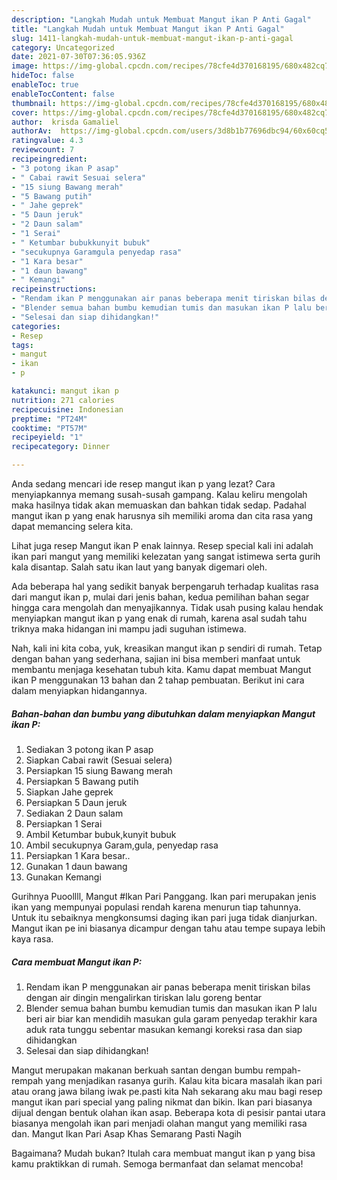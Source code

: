 ```yaml
---
description: "Langkah Mudah untuk Membuat Mangut ikan P Anti Gagal"
title: "Langkah Mudah untuk Membuat Mangut ikan P Anti Gagal"
slug: 1411-langkah-mudah-untuk-membuat-mangut-ikan-p-anti-gagal
category: Uncategorized
date: 2021-07-30T07:36:05.936Z
image: https://img-global.cpcdn.com/recipes/78cfe4d370168195/680x482cq70/mangut-ikan-p-foto-resep-utama.jpg
hideToc: false
enableToc: true
enableTocContent: false
thumbnail: https://img-global.cpcdn.com/recipes/78cfe4d370168195/680x482cq70/mangut-ikan-p-foto-resep-utama.jpg
cover: https://img-global.cpcdn.com/recipes/78cfe4d370168195/680x482cq70/mangut-ikan-p-foto-resep-utama.jpg
author:  krisda Gamaliel
authorAv:  https://img-global.cpcdn.com/users/3d8b1b77696dbc94/60x60cq50/avatar.jpg
ratingvalue: 4.3
reviewcount: 7
recipeingredient:
- "3 potong ikan P asap"
- " Cabai rawit Sesuai selera"
- "15 siung Bawang merah"
- "5 Bawang putih"
- " Jahe geprek"
- "5 Daun jeruk"
- "2 Daun salam"
- "1 Serai"
- " Ketumbar bubukkunyit bubuk"
- "secukupnya Garamgula penyedap rasa"
- "1 Kara besar"
- "1 daun bawang"
- " Kemangi"
recipeinstructions:
- "Rendam ikan P menggunakan air panas beberapa menit tiriskan bilas dengan air dingin mengalirkan tiriskan lalu goreng bentar"
- "Blender semua bahan bumbu kemudian tumis dan masukan ikan P lalu beri air biar kan mendidih masukan gula garam penyedap terakhir kara aduk rata tunggu sebentar masukan kemangi koreksi rasa dan siap dihidangkan"
- "Selesai dan siap dihidangkan!"
categories:
- Resep
tags:
- mangut
- ikan
- p

katakunci: mangut ikan p 
nutrition: 271 calories
recipecuisine: Indonesian
preptime: "PT24M"
cooktime: "PT57M"
recipeyield: "1"
recipecategory: Dinner

---
```



Anda sedang mencari ide resep mangut ikan p yang lezat? Cara menyiapkannya memang susah-susah gampang. Kalau keliru mengolah maka hasilnya tidak akan memuaskan dan bahkan tidak sedap. Padahal mangut ikan p yang enak harusnya sih memiliki aroma dan cita rasa yang dapat memancing selera kita.


Lihat juga resep Mangut ikan P enak lainnya. Resep special kali ini adalah ikan pari mangut yang memiliki kelezatan yang sangat istimewa serta gurih kala disantap. Salah satu ikan laut yang banyak digemari oleh.

Ada beberapa hal yang sedikit banyak berpengaruh terhadap kualitas rasa dari mangut ikan p, mulai dari jenis bahan, kedua pemilihan bahan segar hingga cara mengolah dan menyajikannya. Tidak usah pusing kalau hendak menyiapkan mangut ikan p yang enak di rumah, karena asal sudah tahu triknya maka hidangan ini mampu jadi suguhan istimewa.


Nah, kali ini kita coba, yuk, kreasikan mangut ikan p sendiri di rumah. Tetap dengan bahan yang sederhana, sajian ini bisa memberi manfaat untuk membantu menjaga kesehatan tubuh kita. Kamu dapat membuat Mangut ikan P menggunakan 13 bahan dan 2 tahap pembuatan. Berikut ini cara dalam menyiapkan hidangannya.

<!--inarticleads1-->

##### Bahan-bahan dan bumbu yang dibutuhkan dalam menyiapkan Mangut ikan P:

1. Sediakan 3 potong ikan P asap
1. Siapkan  Cabai rawit (Sesuai selera)
1. Persiapkan 15 siung Bawang merah
1. Persiapkan 5 Bawang putih
1. Siapkan  Jahe geprek
1. Persiapkan 5 Daun jeruk
1. Sediakan 2 Daun salam
1. Persiapkan 1 Serai
1. Ambil  Ketumbar bubuk,kunyit bubuk
1. Ambil secukupnya Garam,gula, penyedap rasa
1. Persiapkan 1 Kara besar..
1. Gunakan 1 daun bawang
1. Gunakan  Kemangi


Gurihnya Puoollll, Mangut #Ikan Pari Panggang. Ikan pari merupakan jenis ikan yang mempunyai populasi rendah karena menurun tiap tahunnya. Untuk itu sebaiknya mengkonsumsi daging ikan pari juga tidak dianjurkan. Mangut ikan pe ini biasanya dicampur dengan tahu atau tempe supaya lebih kaya rasa. 

<!--inarticleads2-->

##### Cara membuat Mangut ikan P:

1. Rendam ikan P menggunakan air panas beberapa menit tiriskan bilas dengan air dingin mengalirkan tiriskan lalu goreng bentar
1. Blender semua bahan bumbu kemudian tumis dan masukan ikan P lalu beri air biar kan mendidih masukan gula garam penyedap terakhir kara aduk rata tunggu sebentar masukan kemangi koreksi rasa dan siap dihidangkan
1. Selesai dan siap dihidangkan!

Mangut merupakan makanan berkuah santan dengan bumbu rempah-rempah yang menjadikan rasanya gurih. Kalau kita bicara masalah ikan pari atau orang jawa bilang iwak pe.pasti kita Nah sekarang aku mau bagi resep mangut ikan pari special yang paling nikmat dan bikin. Ikan pari biasanya dijual dengan bentuk olahan ikan asap. Beberapa kota di pesisir pantai utara biasanya mengolah ikan pari menjadi olahan mangut yang memiliki rasa dan. Mangut Ikan Pari Asap Khas Semarang Pasti Nagih 

Bagaimana? Mudah bukan? Itulah cara membuat mangut ikan p yang bisa kamu praktikkan di rumah. Semoga bermanfaat dan selamat mencoba!
